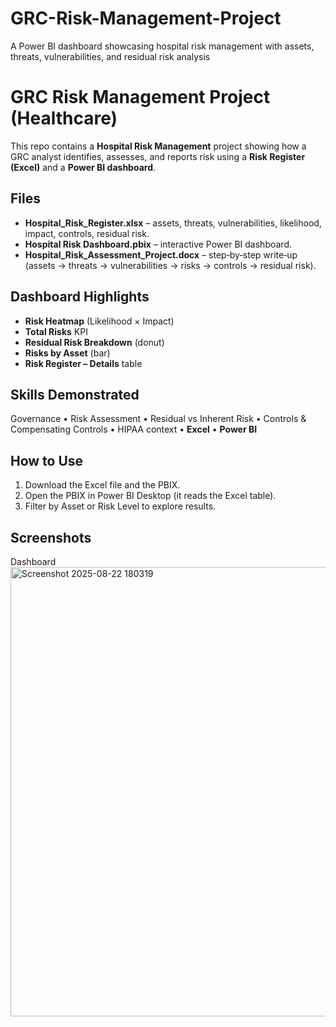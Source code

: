 # GRC-Risk-Management-Project
A Power BI dashboard showcasing hospital risk management with assets, threats, vulnerabilities, and residual risk analysis
# GRC Risk Management Project (Healthcare)

This repo contains a **Hospital Risk Management** project showing how a GRC analyst
identifies, assesses, and reports risk using a **Risk Register (Excel)** and a **Power BI dashboard**.

## Files
- **Hospital_Risk_Register.xlsx** – assets, threats, vulnerabilities, likelihood, impact, controls, residual risk.
- **Hospital Risk Dashboard.pbix** – interactive Power BI dashboard.
- **Hospital_Risk_Assessment_Project.docx** – step‑by‑step write‑up (assets → threats → vulnerabilities → risks → controls → residual risk).

## Dashboard Highlights
- **Risk Heatmap** (Likelihood × Impact)
- **Total Risks** KPI
- **Residual Risk Breakdown** (donut)
- **Risks by Asset** (bar)
- **Risk Register – Details** table

## Skills Demonstrated
Governance • Risk Assessment • Residual vs Inherent Risk • Controls & Compensating Controls • HIPAA context • **Excel** • **Power BI**

## How to Use
1. Download the Excel file and the PBIX.
2. Open the PBIX in Power BI Desktop (it reads the Excel table).
3. Filter by Asset or Risk Level to explore results.

## Screenshots
Dashboard   <img width="1284" height="719" alt="Screenshot 2025-08-22 180319" src="https://github.com/user-attachments/assets/26059fc3-8844-49d9-b36c-ac92a46e5d8d" />



